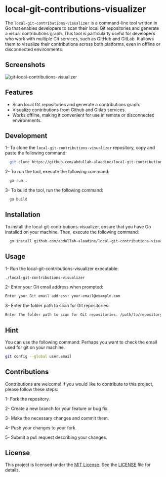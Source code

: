 # local-git-contributions-visualizer

The `local-git-contributions-visualizer` is a command-line tool written in Go that enables developers to scan their local Git repositories and generate a visual contributions graph. This tool is particularly useful for developers who work with multiple Git services, such as GitHub and GitLab. It allows them to visualize their contributions across both platforms, even in offline or disconnected environments.

## Screenshots

![git-local-contributions-visualizer](https://raw.githubusercontent.com/abdullah-alaadine/local-git-contributions-visualizer/main/assets/screenshot.png)

## Features

- Scan local Git repositories and generate a contributions graph.
- Visualize contributions from Github and Gitlab services.
- Works offline, making it convenient for use in remote or disconnected environments.

## Development

1- To clone the `local-git-contributions-visualizer` repository, copy and paste the following command:

```bash
  git clone https://github.com/abdullah-alaadine/local-git-contributions-visualizer.git
```

2- To run the tool, execute the following command:

```bash
  go run .
```

3- To build the tool, run the following command:

```bash
  go build
```
## Installation

To install the local-git-contributions-visualizer, ensure that you have Go installed on your machine. Then, execute the following command:

```bash
  go install github.com/abdullah-alaadine/local-git-contributions-visualizer@latest
```

## Usage

1- Run the local-git-contributions-visualizer executable:

```bash
./local-git-contributions-visualizer

```

2- Enter your Git email address when prompted:

```bash
Enter your Git email address: your-email@example.com

```

3- Enter the folder path to scan for Git repositories:

```bash
Enter the folder path to scan for Git repositories: /path/to/repository
```

## Hint

You can use the following command: Perhaps you want to check the email used for git on your machine.

```bash
git config --global user.email
```
## Contributions

Contributions are welcome! If you would like to contribute to this project, please follow these steps:

   1- Fork the repository.
   
   2- Create a new branch for your feature or bug fix.
   
   3- Make the necessary changes and commit them.
   
   4- Push your changes to your fork.
   
   5- Submit a pull request describing your changes.


## License

This project is licensed under the [MIT License](https://github.com/abdullah-alaadine/local-git-contributions-visualizer/blob/main/LICENSE). See the [LICENSE](https://github.com/abdullah-alaadine/local-git-contributions-visualizer/blob/main/LICENSE) file for details.

